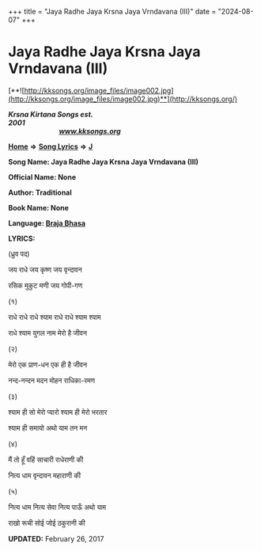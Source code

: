 +++
title = "Jaya Radhe Jaya Krsna Jaya Vrndavana (III)"
date = "2024-08-07"
+++

# Jaya Radhe Jaya Krsna Jaya Vrndavana (III)
[**![http://kksongs.org/image_files/image002.jpg](http://kksongs.org/image_files/image002.jpg)**](http://kksongs.org/)

**_Krsna Kirtana Songs est. 2001_**                                                                                                                                                 **_www.kksongs.org_**

**[Home](http://kksongs.org/)** **⇒** **[Song Lyrics](http://kksongs.org/lyrics.html)** **⇒** **[J](http://kksongs.org/songs/song_j.html)**

**Song Name: Jaya Radhe Jaya Krsna Jaya Vrndavana (III)**

**Official Name: None**

**Author: Traditional**

**Book Name: None**

**Language: [Braja Bhasa](http://kksongs.org/language/list/braja_bhasa.html)**

**LYRICS:**

(ध्रुव पद)

जय राधे जय कृष्ण जय वृन्दावन

रसिक मुकुट मणी जय गोपी\-गण

(१)

राधे राधे राधे श्याम राधे राधे श्याम श्याम

राधे श्याम युगल नाम मेरो है जीवन

(२)

मेरो एक प्राण\-धन एक ही है जीवन

नन्द\-नन्दन मदन मोहन राधिका\-रमण

(३)

श्याम ही सो मेरो प्यारो श्याम ही मेरो भरतार

श्याम ही समायो अथो याम तन मन

(४)

मैं तो हूँ वहिं साचारी राधेराणी की

नित्य धाम वृन्दावन महाराणी की

(५)

नित्य धाम नित्य सेवा नित्य पाऊँ अथो याम

राखो रूची सोई जोई ठकुरानी की

**UPDATED:** February 26, 2017